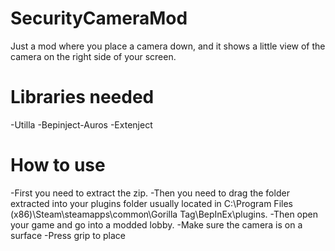 # SecurityCameraMod
Just a mod where you place a camera down, and it shows a little view of the camera on the right side of your screen.

# Libraries needed
-Utilla
-Bepinject-Auros
-Extenject

# How to use
-First you need to extract the zip. 
-Then you need to drag the folder extracted into your plugins folder usually located in C:\Program Files (x86)\Steam\steamapps\common\Gorilla Tag\BepInEx\plugins.
-Then open your game and go into a modded lobby.
-Make sure the camera is on a surface
-Press grip to place
